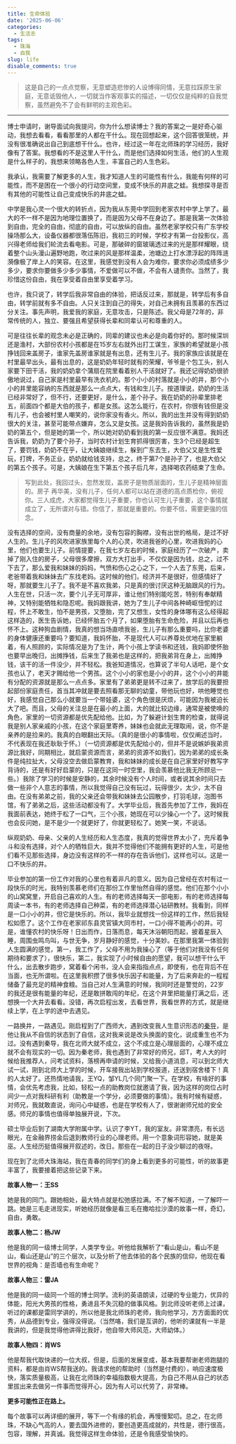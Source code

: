 ```yaml
---
title: 生命体验
date: '2025-06-06'
categories:
  - 生活志
tags:
  - 珠海
  - 自我
slug: life
disable_comments: true
---
```


> 这是自己的一点点觉察，无意塑造悲惨的人设博得同情，无意拉踩原生家庭，无意诋毁他人，一切就当作客观事实的描述，一切仅仅是纯粹的自我觉察，虽然避免不了会有鲜明的主观色彩。

---



博士申请时，谢导面试向我提问，你为什么想读博士？我的答案之一是好奇心驱动，我想去看看，看看那里的人都在干什么。现在回想起来，这个回答很笼统，并没有很准确说出自己到底想干什么。也许，经过这一年在北师珠的学习经历，我好像有了答案。我想看的不是这里人干什么，而是他们选择如何生活，他们的人生观是什么样子的，我想来领略各色人生，丰富自己的人生色彩。

我承认，我需要了解更多的人生，我才知道人生的可能性有什么，我能有何样的可能性，而不是困在一个很小的行动空间里，变成不快乐的井底之蛙。我想探寻是否有其他的可能性让自己变成快乐的井底之蛙。

中学是我心灵一个很大的转折点，因为我从东莞中学回到老家农村中学上学了。最大的不一样不是因为地理位置换了，而是因为父母不在身边了。那是我第一次体验到自由，完全的自由，彻底的自由，可以放纵的自由。虽然老家学校只有广东学校操场那么大，设备仪器都很落伍陈旧，我初三的时候，学校才有第一台投影仪，高兴得老师给我们轮流去看电影。可是，那破碎的窗玻璃透过来的光是那样耀眼，绕着整个山头漫山遍野地跑，吹过来的风是那样温柔，池塘边上打水漂浮起的阵阵涟漪像极了岸上人的笑容。在这里，我感觉到没有人会为难你，要求你必须成绩多少多少，要求你要做多少多少事情，不爱做可以不做，不会有人谴责你。当然了，我珍惜这份自由，我在享受着自由里享受着学习。

也许，我只说了，转学后我非常自由的体验，把话反过来，那就是，转学后有多自由，转学前就有多不自由。人只关注到自己的得失，对自己未拥有且羡慕的东西过分关注。事先声明，我爱我的家庭，无意攻击，只是陈述。我父母是72年的，非常传统的人，独立、要强且希望获得长辈和同辈认可和尊重的人。

可是往往长辈的观念未必是正确的，同辈的建议也未必是向着你好的。那时候深圳还是渔村，大部份农村小孩都是在15岁左右就外出打工谋生，家族的希望就是小孩挣钱回来盖房子，谁家先盖房谁家就是有出息，还有生儿子。我的家族应该就是在村里最早出头，最有出息的，这是奶奶年轻时就有的荣耀，爷爷是个包工头，别人家要下田干活，我的奶奶拿个蒲扇在院里看着别人干活就好了。我还记得奶奶很骄傲地说过，自己家是村里最早有洗衣机的。那个小小的村落就是小小的井，那个小小的井里能容纳的东西就是那么一点点大，有钱和生儿子。按道理说，奶奶的生活已经非常好了，但不行，还要更好，是什么，差个孙子。我在奶奶的孙辈里排老五，前面四个都是大伯的孩子，都是女孩。这怎么能行，在农村，你很有钱但是没有儿子，也会被村里人嘲笑的，说你家没有香火。所以，我的出生并没有得到奶奶很大的关注，甚至可能带点嫌弃，怎么又是女孩。这是我妈告诉我的，虽然我是奶奶的第五个，但是她的第一个，所以她对奶奶看到我的第一反应很不满意。我妈还告诉我，奶奶为了要个孙子，当时农村计划生育抓得很厉害，生3个已经是超生了，要罚钱，奶奶不在乎，让大姨娘继续生，躲到广东去生，大伯父又是生性爱玩，打牌，不务正业，奶奶就给钱支持，总之，终于第7个是孙子了，也是大伯父的第五个孩子。可是，大姨娘在生下第五个孩子后几年，选择喝农药结束了生命。

> 写到此处，我回过头，忽然发现，盖房子是物质层面的，生儿子是精神层面的。房子 再华美，没有儿子，任何人都可以站在道德的高点质检你，俯视你。三人成虎，大家都觉得生儿子重要，你也认可生儿子重要，这个事情就成立了，无所谓对与错。你信了，那就是重要的。你要不信，需要更强的信念。

没有选择的空间，没有商量的余地，没有包容的胸襟，没有出世的格局，是过不好人生的。生儿子的风吹进家族里每个人的心灵，吹进我爸的心里，吹进我妈的心里，他们也要生儿子。前情提要，在我七岁左右的时候，家庭经历了一次破产，卖掉了刚入住的房子，父母很多摩擦，双方大打出手，不仅仅是因为钱，总之，过不下去了，那么爱我和妹妹的妈妈，气愤和伤心之心之下，一个人去了东莞，后来，老爸带着我和妹妹去广东找老妈。这时候的他们，经济并不是很好，但感情好了呀，那就要生儿子了。我不是不喜欢我弟，只是真的很讨厌这种无脑跟风的行为。人生在世，只活一次，要个儿子无可厚非，谁让他们特别能吃苦，特别有奉献精神，又特别能牺牲和隐忍呢。我妈跟我讲，她为了生儿子中间各种崎岖忸怩的过程，怀上不敢生，怕不是男孩，又堕胎，完了又想生，女性的身体哪有这么经得起这样造的，医生告诉她，已经怀胎五个月了，如果堕胎有生命危险，并且以后再也怀不上。这种狗血剧情，我真的想当场直喷我爸，生儿子有那么重要吗，比你老婆的身体健康还重要吗？要知道，我妈怀胎，不是现代人可以养尊处优地在家里躺着，有人照顾的，实际情况是为了生计，两个小孩上学读书和还钱，我妈即使怀胎也要早出晚归，出摊挣钱，后来生了我弟也是这样的，把我弟背在身上，出摊挣钱，该干的活一件没少，并不轻松。我爸知道情况，也算说了半句人话吧，是个女孩也认了，老天才赐给他一个男孩。这个小小的家也是小小的井，这个小小的井能有分配的资源就是那么一点点多。家里有了弟弟更是转不过来了，放学后的我要担起部份家庭责任，首当其冲就是要去照看那无聊的幼童，带他玩也好，哄他睡觉也好，我感觉自己那么小就要当一个带娃婆，这个角色很是厌烦，可能因为我被迫长大了吧。而且，父母的关注总是在最小的上面，大的就比较边缘，通常是被使唤的角色，家里的一切资源都是优先配给他。比如，为了躲避计划生育的检查，就得说我是别人家亲戚的小孩，在这个家庭里寄养，妹妹也会就此无理取闹，说，你不是亲养的是捡来的。我真的白眼翻出天际。（真的是很小的事情啦，仅仅阐述当时，不代表现在我还耿耿于怀。）（一切资源都是优先配给小的，但并不是说嫉妒我弟资源比我好，同期相比，就启蒙资源而言，弟弟的资源不如我们，因为弟弟的成长条件是纯拉扯大，父母没空去做启蒙教育，我和妹妹的成长是在自己家里好好教写字背诗的，还是有好好启蒙的，只是在这同一时空里，我会羡慕他比我无所顾忌一些。）我除了学习的时候是安静的，其余时候没有个人时间，或者说其余时间只去做一些非个人意志的事情，所以我觉得自己没有玩过，玩得很少，太少，太不自由。在没有弟弟之前，我的父亲还会带我和妹妹去公园散步，打羽毛球，泡图书馆，有了弟弟之后，这些活动都没有了。大学毕业后，我首先参加了工作，我妈在我面前表达，她终于松了一口气，三个小孩，她现在可以少操心一个了。这时候我也会反问她，是不是少一个就更好了，你就更轻松了。她笑一笑，不说话。

纵观奶奶、母亲、父亲的人生经历和人生态度，我真的觉得世界太小了，充斥着争斗和没有选择，对个人的牺牲巨大，我并不觉得他们不能拥有更好的人生，可是他们看不见那些选择，身边没有这样的不一样的存在告诉他们，这样也可以。这是一口不快乐的井。

毕业参加的第一份工作对我的心里也有着非凡的意义。因为自己曾经在农村有过一段快乐的时光，我特别羡慕老师们在那份工作里怡然自得的感觉。他们在那个小小的山窝窝里，开启自己喜欢的人生。有的老师选择每天一部电影，有的老师选择每周读一本书，有的老师选择自己种菜，有的老师选择潜心钻研教材。我看到，同样是一口小小的井，但它是快乐的。所以，我毕业就想找一份这样的工作，然后我轻松如愿了。这个工作在老家祁东县灵官镇大同市村，一口小得不能再小的井。可是，谁懂农村的快乐呀！日出而作，日落而息，每天沐浴朝阳而起，披着星辰入睡，周围虫鸣鸟叫，与世无争，岁月静好的感觉，十分美妙。在那里我第一体验到人生圆满的感觉，第一，我工作了，父母不用为我操心了（等于他们对我没有任何期待和要求了），很快乐，第二，我实现了小时候自由的愿望，我可以想干什么干什么，出去散步跑步，窝着看个闲书，没人会来指指点点，即使有，也在背后不在当面，也无所谓啦。在这里我积攒了很多快乐因子和能量，为了后来奔赴的一程程储备了最充足的精神食粮。当自己对人生满意的时候，我同时还是警觉的，22岁的我还是很有能量的年纪，还是敢拼敢闯的年纪，在这个井里把能量打满之后，还想换一个大井去看看。没错，再次启程出发，去看世界，我看世界的方式，就是继续上学，在上学的途中去遇见。

一路换井，一路遇见。刚启程到了广西师大，遇到改变我人生意识形态的[秦导](/tags/秦导/)，是他让我从不自信的状态到了自信，这对我来说是改头换面的变化，说成重生也不为过。没有遇到秦导，我在北师大就不成立，这个不成立是心理层面的，心理不成立就不会有现实的一切。因为秦老师，我也遇到了非常好的师兄，邱T，考人大的时候给我推荐人，问考试资料，落榜再申请的时候，又给我小道消息，可以到北师大试一试，刚到北师大上学的时候，开车接我出站到学校报道，还送到宿舍楼下！真的人太好了。还热情地请我，王YQ，邹YL几个同门聚一下。在学校，有啥好的事情，会优先考虑我，比如，轻松一点的助教岗位就邀请了我，因为这样的岗位占时间少一点对我科研有利（助教是一个学分，必须要做的事情）。我有时候有疑惑，对师兄，我就敢直说，询问心中疑惑，也是在学校有人了，很谢谢师兄给的安全感。师兄的事情也值得单独展开说，下次。

硕士毕业后到了湖南大学附属中学。认识了李YT，我的室友。非常漂亮，有长远眼光，在金融界捞金后退到教师行业的心理老师。用一个意象词形容她，就是美巫。人生经历挺值得展开叙述的，改日。那些在一起的日子没少聊过的夜呀。

现在到了北师大珠海站，我在青春的同学们的身上看到更多的可能性，听的故事更丰富了，我要接着把这些记录下来。

**故事人物一：王SS** 

她是我的同门。跟她相处，最大特点就是松弛感拉满。不了解不知道，一了解吓一跳。她是三毛走进现实，听她经历就像是看三毛在撒哈拉沙漠的故事一样，奇幻，自由，勇敢。

**故事人物二：杨JW**

他是我的同一级博士同学，人类学专业。听他给我解析了“看山是山，看山不是山，看山还是山”的三个层次，以及分析了他去体验的各个民族的信仰，他现在看世界的视角：是否墙也有生命呢？

**故事人物三：雷JA**

他是我的同一级同一个班的博士同学。流利的英语朗读，过硬的专业能力，优异的体能，阳光大男孩的性格，勇进且不失沉稳的做事风格。到北师没听老师上过课，听过的课都是雷同学讲的，所以他是我北师珠的老师，我向他学习，方方面面的优秀，从品德到专业，强得没得说。（当然咯，我们是互讲的，他听的课就有一半是我讲的，但是我觉得他讲得比我好，他自带大师风范，大师幼体。）

**故事人物四：肖WS**

他是帮我代取快递的一位大叔，但是，后面的发展变成，基本我要帮谢老师跑腿的资料，都是由肖WS帮我送的。我请求他的帮助时（当然是付费的），响应速度极快，落实质量极高，让我在北师珠的幸福指数极大提高，为自己不用从自己的状态里拔出来去做另一件事而觉得开心，因为有人可以代劳了，非常棒。

**更多可能性正在路上。**

每个故事可以再详细的展开，等下一个有缘的机会，再慢慢絮叨。总之，在北师珠，不缺心气高的人，要去国外进修的，要创造更高成就的，共性是，德行很高，包容，理解，并真诚。我觉得这样生命体验，还是令我感受愉快的。
